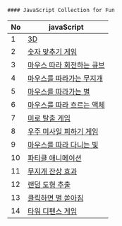 ```
#### JavaScript Collection for Fun
```

| No | javaScript |
| ------------ | ------------- |
| 1 | <a href="https://baesub.github.io/JS/3d.html" target="_blank"> 3D </a>  |
| 2 | <a href="https://baesub.github.io/JS/choose-num.html" target="_blank"> 숫자 맞추기 게임 </a>  |
| 3 | <a href="https://baesub.github.io/JS/cube.html" target="_blank"> 마우스 따라 회전하는 큐브 </a>  |
| 4 | <a href="https://baesub.github.io/JS/follow-rainbow.html" target="_blank"> 마우스를 따라가는 무지개 </a>  |
| 5 | <a href="https://baesub.github.io/JS/follow-star.html" target="_blank"> 마우스를 따라가는 별 </a>  |
| 6 | <a href="https://baesub.github.io/JS/follow-water.html" target="_blank"> 마우스를 따라 흐르는 액체 </a>  |
| 7 | <a href="https://baesub.github.io/JS/miro.html" target="_blank"> 미로 탈출 게임 </a>  |
| 8 | <a href="https://baesub.github.io/JS/misaill-game.html" target="_blank"> 우주 미사일 피하기 게임 </a>  |
| 9 | <a href="https://baesub.github.io/JS/mouse-js.html" target="_blank"> 마우스를 따라 다니는 빛 </a>  |
| 10 | <a href="https://baesub.github.io/JS/particle.html" target="_blank"> 파티클 애니메이션 </a>  |
| 11 | <a href="https://baesub.github.io/JS/rainbow.html" target="_blank"> 무지개 잔상 효과 </a>  |
| 12 | <a href="https://baesub.github.io/JS/random.html" target="_blank"> 랜덤 도형 추출 </a>  |
| 13 | <a href="https://baesub.github.io/JS/starry.html" target="_blank"> 클릭하면 별 쏟아짐 </a>  |
| 14 | <a href="https://baesub.github.io/JS/tower.html" target="_blank"> 타워 디펜스 게임 </a>  |
